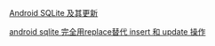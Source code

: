 [Android SQLite 及其更新](https://blog.csdn.net/qq_16430735/article/details/49641519)


[android sqlite 完全用replace替代 insert 和 update 操作 ](https://blog.csdn.net/DucklikeJAVA/article/details/53932045)